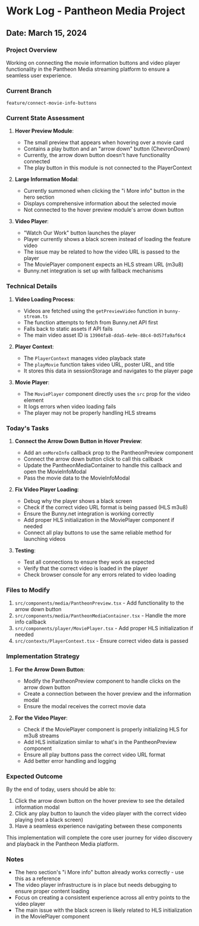 # Work Log - Pantheon Media Project

## Date: March 15, 2024

### Project Overview
Working on connecting the movie information buttons and video player functionality in the Pantheon Media streaming platform to ensure a seamless user experience.

### Current Branch
`feature/connect-movie-info-buttons`

### Current State Assessment

1. **Hover Preview Module**:
   - The small preview that appears when hovering over a movie card
   - Contains a play button and an "arrow down" button (ChevronDown)
   - Currently, the arrow down button doesn't have functionality connected
   - The play button in this module is not connected to the PlayerContext

2. **Large Information Modal**:
   - Currently summoned when clicking the "i More info" button in the hero section
   - Displays comprehensive information about the selected movie
   - Not connected to the hover preview module's arrow down button

3. **Video Player**:
   - "Watch Our Work" button launches the player
   - Player currently shows a black screen instead of loading the feature video
   - The issue may be related to how the video URL is passed to the player
   - The MoviePlayer component expects an HLS stream URL (m3u8)
   - Bunny.net integration is set up with fallback mechanisms

### Technical Details

1. **Video Loading Process**:
   - Videos are fetched using the `getPreviewVideo` function in `bunny-stream.ts`
   - The function attempts to fetch from Bunny.net API first
   - Falls back to static assets if API fails
   - The main video asset ID is `13904fa8-dda5-4e9e-88c4-0d57fa9af6c4`

2. **Player Context**:
   - The `PlayerContext` manages video playback state
   - The `playMovie` function takes video URL, poster URL, and title
   - It stores this data in sessionStorage and navigates to the player page

3. **Movie Player**:
   - The `MoviePlayer` component directly uses the `src` prop for the video element
   - It logs errors when video loading fails
   - The player may not be properly handling HLS streams

### Today's Tasks

1. **Connect the Arrow Down Button in Hover Preview**:
   - Add an `onMoreInfo` callback prop to the PantheonPreview component
   - Connect the arrow down button click to call this callback
   - Update the PantheonMediaContainer to handle this callback and open the MovieInfoModal
   - Pass the movie data to the MovieInfoModal

2. **Fix Video Player Loading**:
   - Debug why the player shows a black screen
   - Check if the correct video URL format is being passed (HLS m3u8)
   - Ensure the Bunny.net integration is working correctly
   - Add proper HLS initialization in the MoviePlayer component if needed
   - Connect all play buttons to use the same reliable method for launching videos

3. **Testing**:
   - Test all connections to ensure they work as expected
   - Verify that the correct video is loaded in the player
   - Check browser console for any errors related to video loading

### Files to Modify

1. `src/components/media/PantheonPreview.tsx` - Add functionality to the arrow down button
2. `src/components/media/PantheonMediaContainer.tsx` - Handle the more info callback
3. `src/components/player/MoviePlayer.tsx` - Add proper HLS initialization if needed
4. `src/contexts/PlayerContext.tsx` - Ensure correct video data is passed

### Implementation Strategy

1. **For the Arrow Down Button**:
   - Modify the PantheonPreview component to handle clicks on the arrow down button
   - Create a connection between the hover preview and the information modal
   - Ensure the modal receives the correct movie data

2. **For the Video Player**:
   - Check if the MoviePlayer component is properly initializing HLS for m3u8 streams
   - Add HLS initialization similar to what's in the PantheonPreview component
   - Ensure all play buttons pass the correct video URL format
   - Add better error handling and logging

### Expected Outcome
By the end of today, users should be able to:
1. Click the arrow down button on the hover preview to see the detailed information modal
2. Click any play button to launch the video player with the correct video playing (not a black screen)
3. Have a seamless experience navigating between these components

This implementation will complete the core user journey for video discovery and playback in the Pantheon Media platform.

### Notes
- The hero section's "i More info" button already works correctly - use this as a reference
- The video player infrastructure is in place but needs debugging to ensure proper content loading
- Focus on creating a consistent experience across all entry points to the video player
- The main issue with the black screen is likely related to HLS initialization in the MoviePlayer component 